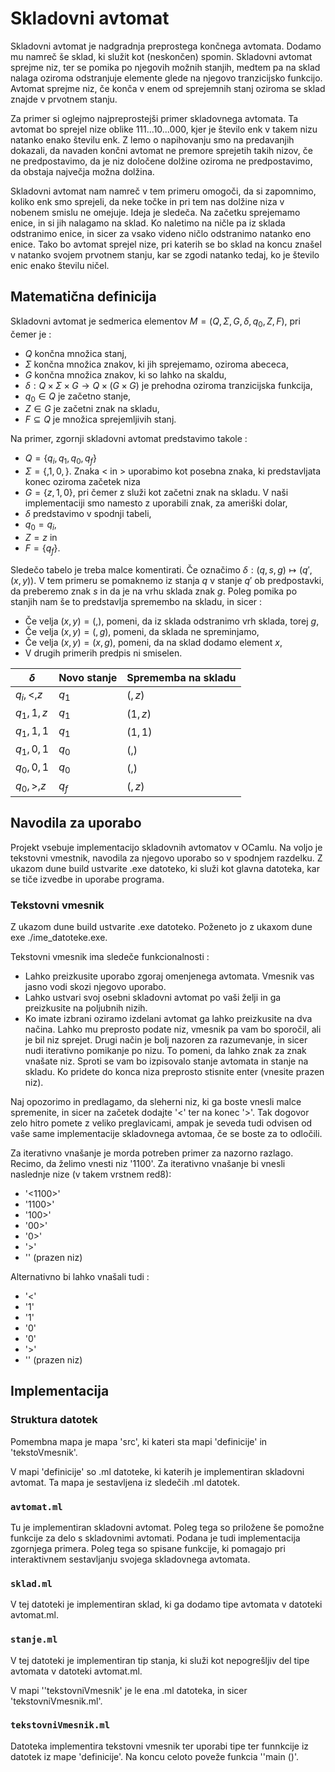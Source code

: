 # Skladovni avtomat

Skladovni avtomat je nadgradnja preprostega končnega avtomata. Dodamo mu namreč še sklad, ki služit kot (neskončen) spomin. Skladovni avtomat sprejme niz, ter se pomika po njegovih možnih stanjih, medtem pa na sklad nalaga oziroma odstranjuje elemente glede na njegovo tranzicijsko funkcijo. Avtomat sprejme niz, če konča v enem od sprejemnih stanj oziroma se sklad znajde v prvotnem stanju.

Za primer si oglejmo najpreprostejši primer skladovnega avtomata. Ta avtomat bo sprejel nize oblike 111...10...000, kjer je število enk v takem nizu natanko enako številu enk. Z lemo o napihovanju smo na predavanjih dokazali, da navaden končni avtomat ne premore sprejetih takih nizov, če ne predpostavimo, da je niz določene dolžine oziroma ne predpostavimo, da obstaja največja možna dolžina. 

Skladovni avtomat nam namreč v tem primeru omogoči, da si zapomnimo, koliko enk smo sprejeli, da neke točke in pri tem nas dolžine niza v nobenem smislu ne omejuje. Ideja je sledeča. Na začetku sprejemamo enice, in si jih nalagamo na sklad. Ko naletimo na ničle pa iz sklada odstranimo enice, in sicer za vsako videno ničlo odstranimo natanko eno enice. Tako bo avtomat sprejel nize, pri katerih se bo sklad na koncu znašel v natanko svojem prvotnem stanju, kar se zgodi natanko tedaj, ko je število enic enako številu ničel.

## Matematična definicija

Skladovni avtomat je sedmerica elementov $M = (Q,\Sigma, G, \delta, q_0, Z, F)$, pri čemer je :
- $Q$ končna množica stanj,
- $\Sigma$ končna množica znakov, ki jih sprejemamo, oziroma abececa,
- $G$ končna množica znakov, ki so lahko na skaldu,
- $\delta : Q \times \Sigma \times G \to Q \times ( G \times G)$ je prehodna oziroma tranzicijska funkcija,
- $q_0 \in Q$ je začetno stanje,
- $Z \in G$ je začetni znak na skladu,
- $F \subseteq Q$ je množica sprejemljivih stanj.



Na primer, zgornji skladovni avtomat predstavimo takole : 
- $Q = \{q_i, q_1, q_0, q_f\}$
- $\Sigma = \{, 1, 0, \}$. Znaka < in > uporabimo kot posebna znaka, ki predstavljata konec oziroma začetek niza
- $G = \{z, 1, 0\}$, pri čemer z služi kot začetni znak na skladu. V naši implementaciji smo namesto z uporabili znak, za ameriški dolar,
- $\delta$ predstavimo v spodnji tabeli,
- $q_0 = q_i$,
- $Z = z$ in
- $F = \{q_f\}$.

Sledečo tabelo je treba malce komentirati. Če označimo $\delta : (q, s, g) \mapsto (q', (x, y))$. V tem primeru se pomaknemo iz stanja $q$ v stanje $q'$ ob predpostavki, da preberemo znak $s$ in da je na vrhu sklada znak $g$. Poleg pomika po stanjih nam še to predstavlja spremembo na skladu, in sicer :
- Če velja $(x, y) = (,)$, pomeni, da iz sklada odstranimo vrh sklada, torej $g$,
- Če velja $(x, y) = (,g)$, pomeni, da sklada ne spreminjamo,
- Če velja $(x, y) = (x, g)$, pomeni, da na sklad dodamo element $x$,
- V drugih primerih predpis ni smiselen.

| $\delta$        | Novo stanje   | Sprememba na skladu   |
| --------------- | ----- | ----- |
| $q_i, <, z$   | $q_1$ | $(, z)$ |
| $q_1, 1, z$   | $q_1$ | $(1 , z)$ |
| $q_1, 1, 1$   | $q_1$ | $(1 , 1)$ |
| $q_1, 0, 1$   | $q_0$ | $(,)$ |
| $q_0, 0, 1$   | $q_0$ | $(, )$ |
| $q_0, >, z$   | $q_f$ | $(, z)$ |


## Navodila za uporabo

Projekt vsebuje implementacijo skladovnih avtomatov v OCamlu. Na voljo je tekstovni vmestnik, navodila za njegovo uporabo so v spodnjem razdelku. Z ukazom dune build ustvarite .exe datoteko, ki služi kot glavna datoteka, kar se tiče izvedbe in uporabe programa. 

### Tekstovni vmesnik

Z ukazom dune build ustvarite .exe datoteko. Poženeto jo z ukaxom dune exe ./ime_datoteke.exe. 

Tekstovni vmesnik ima sledeče funkcionalnosti : 
- Lahko preizkusite uporabo zgoraj omenjenega avtomata. Vmesnik vas jasno vodi skozi njegovo uporabo.
- Lahko ustvari svoj osebni skladovni avtomat po vaši želji in ga preizkusite na poljubnih nizih.
- Ko imate izbrani oziramo izdelani avtomat ga lahko preizkusite na dva načina. Lahko mu preprosto podate niz, vmesnik pa vam bo sporočil, ali je bil niz sprejet. Drugi način je bolj nazoren za razumevanje, in sicer nudi iterativno pomikanje po nizu. To pomeni, da lahko znak za znak vnašate niz. Sproti se vam bo izpisovalo stanje avtomata in stanje na skladu. Ko pridete do konca niza preprosto stisnite enter (vnesite prazen niz).

Naj opozorimo in predlagamo, da sleherni niz, ki ga boste vnesli malce spremenite, in sicer na začetek dodajte '<' ter na konec '>'. Tak dogovor zelo hitro pomete z veliko preglavicami, ampak je seveda tudi odvisen od vaše same implementacije skladovnega avtomaa, če se boste za to odločili.

Za iterativno vnašanje je morda potreben primer za nazorno razlago. Recimo, da želimo vnesti niz '1100'. Za iterativno vnašanje bi vnesli naslednje nize (v takem vrstnem red8):
- '<1100>'
- '1100>'
- '100>'
- '00>'
- '0>'
- '>'
- '' (prazen niz)

Alternativno bi lahko vnašali tudi :
- '<'
- '1'
- '1'
- '0'
- '0'
- '>'
- '' (prazen niz)



## Implementacija

### Struktura datotek

Pomembna mapa je mapa 'src', ki kateri sta mapi 'definicije' in 'tekstoVmesnik'.

V mapi 'definicije' so .ml datoteke, ki katerih je implementiran skladovni avtomat. Ta mapa je sestavljena iz sledečih .ml datotek.

### `avtomat.ml`

Tu je implementiran skladovni avtomat. Poleg tega so priložene še pomožne funkcije za delo s skladovnimi avtomati. Podana je tudi implementacija zgornjega primera. Poleg tega so spisane funkcije, ki pomagajo pri interaktivnem sestavljanju svojega skladovnega avtomata. 

### `sklad.ml`

V tej datoteki je implementiran sklad, ki ga dodamo tipe avtomata v datoteki avtomat.ml.

### `stanje.ml`

V tej datoteki je implementiran tip stanja, ki služi kot nepogrešljiv del tipe avtomata v datoteki avtomat.ml.

V mapi ''tekstovniVmesnik' je le ena .ml datoteka, in sicer 'tekstovniVmesnik.ml'.

### `tekstovniVmesnik.ml`
Datoteka implementira tekstovni vmesnik ter uporabi tipe ter funnkcije iz datotek iz mape 'definicije'. Na koncu celoto poveže funkcia ''main ()'.
